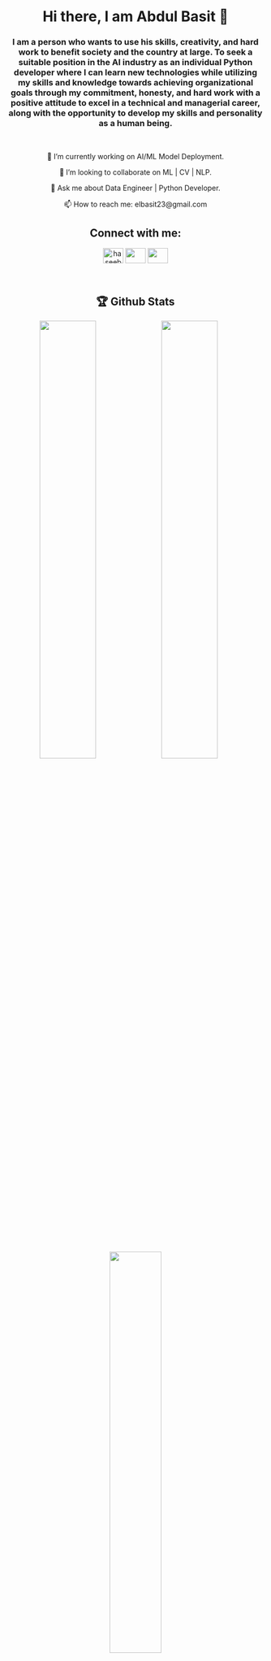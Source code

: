 <h1 align="center">Hi there, I am Abdul Basit 👋</h1>
<h3 align="center" >I am a person who wants to use his skills, creativity, and hard work to benefit society and the country at large. To seek a suitable position in the AI industry as an individual Python developer where I can learn new technologies while utilizing my skills and knowledge towards achieving organizational goals through my commitment, honesty, and hard work with a positive attitude to excel in a technical and managerial career, along with the opportunity to develop my skills and personality as a human being.</h3>
<br/>

<p align='center'> 🔭 I’m currently working on AI/ML Model Deployment. </p>
<p align='center'> 👯 I’m looking to collaborate on ML | CV | NLP. </p>
<p align='center'> 💬 Ask me about Data Engineer | Python Developer. </p>
<p align='center'>  📫 How to reach me: elbasit23@gmail.com</p>

<h2 align="center">Connect with me:</h2>
<p align="center">
  <a href="https://linkedin.com/in/engineerbasit" target="blank"><img align="center" src="https://raw.githubusercontent.com/rahuldkjain/github-profile-readme-generator/master/src/images/icons/Social/linked-in-alt.svg" alt="haseebullahabbasi" height="30" width="40" /></a>
<a href="https://twitter.com/abdul_elbasit" target="blank"><img align="center" src="https://icons8.com/icon/zXhRTdxWEKE5/twitter" height="30" width="40" /></a>
<a href="https://discord.gg/engineerbasit" target="blank"><img align="center" src="https://raw.githubusercontent.com/rahuldkjain/github-profile-readme-generator/master/src/images/icons/Social/discord.svg" height="30" width="40" /></a>
</p>
<br>


  <!-- Skills: Python | Linux | AI | ML | EDA | C++ -->
  
<h2 align="center">🏆 Github Stats</h2>

<p align="center">
<img align='left' width='47%' src="https://github-readme-stats.vercel.app/api?username=engineerbasit&theme=transparent_icons=true"/>
<img align='left' width='47%' src="https://github-readme-stats.vercel.app/api/top-langs/?username=engineerbasit&layout=compact"/>
<img src="https://github-readme-streak-stats.herokuapp.com?user=engineerbasit&theme=dark" width="45%"/>
</p>

<!---
engineerbasit/engineerbasit is a ✨ special ✨ repository because its `README.md` (this file) appears on your GitHub profile.
You can click the Preview link to take a look at your changes.
--->
